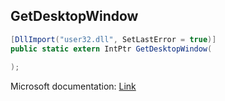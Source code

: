 ## GetDesktopWindow

```csharp
[DllImport("user32.dll", SetLastError = true)]
public static extern IntPtr GetDesktopWindow(
   
);
```

Microsoft documentation: [Link](https://docs.microsoft.com/en-us/windows/win32/api/winuser/nf-winuser-getdesktopwindow)
